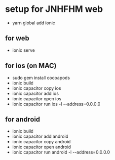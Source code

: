 # setup for JNHFHM web

* yarn global add ionic

## for web

* ionic serve

## for ios (on MAC)

* sudo gem install cocoapods
* ionic build
* ionic capacitor copy ios
* ionic capacitor add ios
* ionic capacitor open ios
* ionic capacitor run ios -l --address=0.0.0.0

## for android

* ionic build
* ionic capacitor add android
* ionic capacitor copy android
* ionic capacitor open android
* ionic capacitor run android -l --address=0.0.0.0
